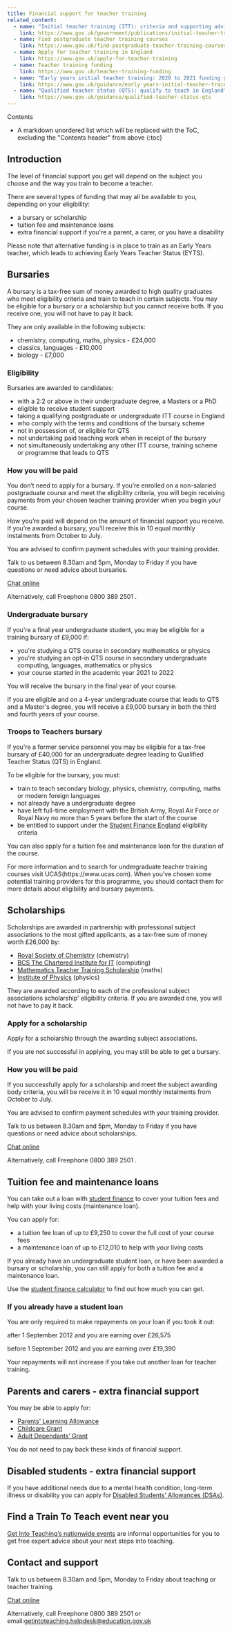```yaml
---
title: Financial support for teacher training
related_content:
  - name: "Initial teacher training (ITT): criteria and supporting advice"
    link: https://www.gov.uk/government/publications/initial-teacher-training-criteria/initial-teacher-training-itt-criteria-and-supporting-advice
  - name: Find postgraduate teacher training courses
    link: https://www.gov.uk/find-postgraduate-teacher-training-courses
  - name: Apply for teacher training in England
    link: https://www.gov.uk/apply-for-teacher-training
  - name: Teacher training funding
    link: https://www.gov.uk/teacher-training-funding
  - name: "Early years initial teacher training: 2020 to 2021 funding guidance"
    link: https://www.gov.uk/guidance/early-years-initial-teacher-training-2020-to-2021-funding-guidance
  - name: "Qualified teacher status (QTS): qualify to teach in England"
    link: https://www.gov.uk/guidance/qualified-teacher-status-qts
---
```


Contents

* A markdown unordered list which will be replaced with the ToC, excluding the "Contents header" from above
{:toc}

## Introduction

The level of financial support you get will depend on the subject you
choose and the way you train to become a teacher.

There are several types of funding that may all be available to you,
depending on your eligibility:

  - a bursary or scholarship
  - tuition fee and maintenance loans
  - extra financial support if you're a parent, a carer, or you have a
    disability

Please note that alternative funding is in place to train as an Early
Years teacher, which leads to achieving Early Years Teacher Status
(EYTS).

## Bursaries

A bursary is a tax-free sum of money awarded to high quality graduates
who meet eligibility criteria and train to teach in certain subjects.
You may be eligible for a bursary or a scholarship but you cannot
receive both. If you receive one, you will not have to pay it back.

They are only available in the following subjects:

  - chemistry, computing, maths, physics - £24,000
  - classics, languages - £10,000
  - biology - £7,000

### Eligibility

Bursaries are awarded to candidates:

  - with a 2:2 or above in their undergraduate degree, a Masters or a
    PhD
  - eligible to receive student support
  - taking a qualifying postgraduate or undergraduate ITT course in
    England
  - who comply with the terms and conditions of the bursary scheme
  - not in possession of, or eligible for QTS
  - not undertaking paid teaching work when in receipt of the bursary
  - not simultaneously undertaking any other ITT course, training scheme
    or programme that leads to QTS

### How you will be paid

You don’t need to apply for a bursary. If you’re enrolled on a
non-salaried postgraduate course and meet the eligibility criteria, you
will begin receiving payments from your chosen teacher training provider
when you begin your course.

How you’re paid will depend on the amount of financial support you
receive. If you’re awarded a bursary, you’ll receive this in 10 equal
monthly instalments from October to July.

You are advised to confirm payment schedules with your training
provider.

<div class="call-to-action">

<p>Talk to us between 8.30am and 5pm, Monday to Friday if you have questions or need advice about bursaries.  </p>

<p><a class="gem-c-button govuk-button" data-module="govuk-button" href="/#talk-to-us">Chat online</a></p>

<p>Alternatively, call Freephone 0800 389 2501 .</p>

</div>

### Undergraduate bursary

If you're a final year undergraduate student, you may be eligible for a
training bursary of £9,000 if:

  - you're studying a QTS course in secondary mathematics or physics
  - you're studying an opt-in QTS course in secondary undergraduate
    computing, languages, mathematics or physics
  - your course started in the academic year 2021 to 2022

You will receive the bursary in the final year of your course.

If you are eligible and on a 4-year undergraduate course that leads to
QTS and a Master's degree, you will receive a £9,000 bursary in both the
third and fourth years of your course.

### Troops to Teachers bursary

If you're a former service personnel you may be eligible for a tax-free
bursary of £40,000 for an undergraduate degree leading to Qualified
Teacher Status (QTS) in England.

To be eligible for the bursary, you must:

  - train to teach secondary biology, physics, chemistry, computing,
    maths or modern foreign languages
  - not already have a undergraduate degree
  - have left full-time employment with the British Army, Royal Air
    Force or Royal Navy no more than 5 years before the start of the
    course
  - be entitled to support under the [Student Finance England](https://www.gov.uk/student-finance/who-qualifies)
    eligibility criteria

You can also apply for a tuition fee and maintenance loan for the
duration of the course.

<div class="call-to-action">
<p>For more information and to search for undergraduate teacher training
courses visit UCAS(https://www.ucas.com). When you’ve chosen some
potential training providers for this programme, you should contact them
  for more details about eligibility and bursary payments.</p>
</div>

## Scholarships

Scholarships are awarded in partnership with professional subject
associations to the most gifted applicants, as a tax-free sum of money
worth £26,000 by:

  - [Royal Society of Chemistry](https://www.rsc.org/awards-funding/funding/teacher-training-scholarships/) (chemistry)
  - [BCS The Chartered Institute for IT](https://www.bcs.org/get-qualified/certification-and-scholarships-for-teachers/bcs-computer-teacher-scholarships/) (computing)
  - [Mathematics Teacher Training Scholarship](https://ima.org.uk/support/mathematics-teacher-training-scholarship/) (maths)
  - [Institute of Physics](https://www.iop.org/about/support-grants/iop-teacher-training-scholarships#gref) (physics)

They are awarded according to each of the professional subject
associations scholarship' eligibility criteria. If you are awarded one,
you will not have to pay it back.

### Apply for a scholarship

Apply for a scholarship through the awarding subject associations.

If you are not successful in applying, you may still be able to get a
bursary.

### How you will be paid

If you successfully apply for a scholarship and meet the subject
awarding body criteria, you will be receive it in 10 equal monthly
instalments from October to July.

You are advised to confirm payment schedules with your training
provider.



<div class="call-to-action">

<p>Talk to us between 8.30am and 5pm, Monday to Friday if you have questions or need advice about scholarships.  </p>

<p><a class="gem-c-button govuk-button" data-module="govuk-button" href="/#talk-to-us">Chat online</a></p>

<p>Alternatively, call Freephone 0800 389 2501 .</p>

</div>

## Tuition fee and maintenance loans

You can take out a loan with [student
finance](https://www.gov.uk/teacher-training-funding) to cover your
tuition fees and help with your living costs (maintenance loan).

You can apply for:

  - a tuition fee loan of up to £9,250 to cover the full cost of your
    course fees
  - a maintenance loan of up to £12,010 to help with your living costs

If you already have an undergraduate student loan, or have been awarded
a bursary or scholarship, you can still apply for both a tuition fee and
a maintenance loan.

Use the [student finance calculator](https://www.gov.uk/student-finance-calculator)
to find out how much you can get.

### If you already have a student loan

You are only required to make repayments on your loan if you took it
out:

after 1 September 2012 and you are earning over £26,575

before 1 September 2012 and you are earning over £19,390

Your repayments will not increase if you take out another loan for
teacher training.

## Parents and carers - extra financial support

You may be able to apply for:

  - [Parents’ Learning Allowance](https://www.gov.uk/parents-learning-allowance)
  - [Childcare Grant](https://www.gov.uk/childcare-grant)
  - [Adult Dependants’ Grant](https://www.gov.uk/adult-dependants-grant)

You do not need to pay back these kinds of financial support.

## Disabled students - extra financial support

If you have additional needs due to a mental health condition, long-term
illness or disability you can apply for
[Disabled Students’ Allowances (DSAs)](https://www.gov.uk/disabled-students-allowances-dsas/how-to-claim).

## Find a Train To Teach event near you

[Get Into Teaching’s nationwide events](/events) are informal
opportunities for you to get free expert advice about your next steps
into teaching.

## Contact and support

<div class="call-to-action">

<p>Talk to us between 8.30am and 5pm, Monday to Friday about teaching or teacher training.  </p>

<p><a class="gem-c-button govuk-button" data-module="govuk-button" href="/#talk-to-us">Chat online</a></p>

<p>Alternatively, call Freephone 0800 389 2501 or email:<a href="mailto:getintoteaching.helpdesk@education.gov.uk">getintoteaching.helpdesk@education.gov.uk</a></p>

</div>


